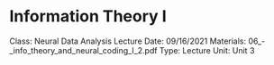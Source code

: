 # Information Theory I

Class: Neural Data Analysis
Lecture Date: 09/16/2021
Materials: 06_-_info_theory_and_neural_coding_I_2.pdf
Type: Lecture
Unit: Unit 3